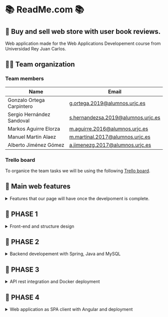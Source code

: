 # 📚 ReadMe.com 📚
## 🤔 Buy and sell web store with user book reviews.

Web application made for the Web Applications Developement course from Universidad Rey Juan Carlos.

## 🤷‍♂️ Team organization

### Team members

| Name                        | Email                              |
| --------------------------- | ---------------------------------- |
| Gonzalo Ortega Carpintero   | g.ortega.2019@alumnos.urjc.es      | 
| Sergio Hernández Sandoval   | s.hernandezsa.2019@alumnos.urjc.es | 
| Markos Aguirre Elorza       | m.aguirre.2016@alumnos.urjc.es     |
| Manuel Martin Alaez         | m.martinal.2017@alumnos.urjc.es    | 
| Alberto Jiménez Gómez       | a.jimenezg.2017@alumnos.urjc.es    | 

### Trello board
To organice the team tasks we will be using the following [Trello board](https://trello.com/invite/b/AfoK9mBL/ATTI96f3e1b8aaf8c3c26c3bd2a450f9f137B4F49542/tareas).


## 🌟 Main web features
<details><summary> Features that our page will have once the develpoment is complete. </summary>

Entities:
 - Users.
 - Books.
 - Book reviews.
 - Book offers.
 - Buy and sell records.

Types of users:
- Unregistered - Can see book ofers a read book reviews.
- Registered - Can write reviews, publish book offers and buy books.
- Administrator - Can add new books and manage offers and accounts.

User permits:
- Unregistered - No data collection.
- Registered - Writen and read reviews, seen and published offers, bought and sold items and user profile with profile image, email and username.
- Administrator - Total access, no saved data.

Images:
- User profile image.
- Book image.
- Ofers images.

Charts:
- Published books and offers statistics.

Complementary technology:

- Email delivery to new users.
- Advance search and recomendations algorithim based on read reviews and seen offers.
</details>
    
## 🚀 PHASE 1
<details><summary>Front-end and structure design</summary>

### 🗺️ Main Pages

<details><summary> Main pages of our application. </summary>

<details><summary>Home page</summary>
    
Application main page where recomended products are displayed in accordance with the user preferences.

![Home page (index)](https://user-images.githubusercontent.com/66415975/219658565-1e529d67-d4b0-4750-b02e-e9e9eb8eef33.png)
</details>
    
<details><summary>Books general page</summary>
    
Page to display the searched books and filter them by genre.

![Books general page](https://user-images.githubusercontent.com/66415975/219658750-f5242d27-b335-4df2-b1c8-49cdd696c72d.png)
</details>
    
<details><summary>Book particular page</summary>
    
Page to display the reviews and offers of a particular book.

![Book particular page](https://user-images.githubusercontent.com/66415975/219658767-411a93a2-9e74-44f5-83d3-5ebcd8a581c4.png)
</details>
    
<details><summary>Upload review page</summary>
    
Page to write a review of a book so everyone can read it.

![Upload review page](https://user-images.githubusercontent.com/66415975/219658789-e0b9b0ef-86a1-404d-a68a-b5e2e310b2ab.png)
</details>
    
<details><summary>Upload offer page</summary>
    
Page to publish an offer of a book you want to sell.

![Upload offer page](https://user-images.githubusercontent.com/66415975/219658794-45496920-9ef2-40fd-8a9c-fb202cf517ae.png)
</details>
    
<details><summary>Offer page</summary>
    
Page to buy a book offer fro an other user.

![Offer page](https://user-images.githubusercontent.com/66415975/219658805-b1d731fd-366d-4aca-b804-2044cadd5a9f.png)
</details>
    
<details><summary>Checkout page</summary>
    
Page to introduce shoping details and complete an order.

![Checkout page](https://user-images.githubusercontent.com/66415975/219658822-51988111-da9b-4062-997b-0e7bdff83de1.png)
</details>
    
<details><summary>Contact page</summary>
    
Page with info about us.

![Contact page](https://user-images.githubusercontent.com/66415975/219658836-a140c949-ba62-4fea-a105-29af432d89f1.png)
</details>
    
<details><summary>Statistics page</summary>
    
Page with stats about from the application and books.

![Statistics page](https://user-images.githubusercontent.com/66415975/219658859-2a0de304-5ca5-4b8e-81cf-905dd39de660.png)
</details>
    
<details><summary>Login page</summary>
    
Page to introduce your user credentials.

![Login page](https://user-images.githubusercontent.com/66415975/219658872-cb26fe3f-1e20-4cc0-a249-3e28877bc419.png)
</details>
    
<details><summary>Register page</summary>
    
Page to make an account into aour application.

![Register page](https://user-images.githubusercontent.com/66415975/219658891-33f79de5-9980-4c01-829d-5e351cc456d9.png)
</details>
    
<details><summary>User page</summary>
    
Page to display the users information, including its account information, its uploaded offers, its shoping record and its favourites books.

![User page](https://user-images.githubusercontent.com/66415975/219659186-1db25ff0-e457-4b0f-b540-bf7b992603a7.png)
</details>
    
<details><summary>Admin page</summary>
    
Page to upload new books to the database and manage all the application data.
</details>
</details>

<details><summary>Pages diagram.</summary>
Pages diagram:

![Pages diagram drawio](https://user-images.githubusercontent.com/66415975/219658345-556ecc2a-fcca-4785-b695-70ebc885aaf9.png)
</details>

</details>
    


## 🚀 PHASE 2
<details><summary>Backend developement with Spring, Java and MySQL</summary>

### 📱 Screens

<details><summary>Updated screens.</summary>
Screenshots of the updated interface:
 
![inicio](https://user-images.githubusercontent.com/49288214/224589396-da27f2a9-ca4b-431c-bf34-88d070eda88a.png)
 
![libros](https://user-images.githubusercontent.com/49288214/224589416-648fe8cd-35b8-455a-bf01-17541f0f9eed.png)
 
![contacto](https://user-images.githubusercontent.com/49288214/224589422-f72feee6-8560-455b-9746-f879e074964b.png)

![estadisticas](https://user-images.githubusercontent.com/49288214/224589429-b2c0b17c-1118-41b3-9f46-5d254f6a1e91.png)
 
![inicio_sesion](https://user-images.githubusercontent.com/49288214/224589500-ef8d300f-119d-454f-9d02-dfc1708397ce.png)

![registro](https://user-images.githubusercontent.com/49288214/224589515-b2d3196c-32cb-4d6d-aaa4-e2864d907522.png)

![user-page](https://user-images.githubusercontent.com/49288214/224589552-cd04e3bb-2853-43f8-927b-df86a6eec8a0.png)
![user-page2](https://user-images.githubusercontent.com/49288214/224589566-7f455628-4328-4ef4-ab16-9c9089ab7618.png)
![user-page3](https://user-images.githubusercontent.com/49288214/224589575-f72b6a88-2bb2-43f7-beaf-00ad87a48f0e.png)
 
![modificar_usuario](https://user-images.githubusercontent.com/49288214/224589618-bf580ef5-7122-435d-ae86-1e2c415a76ef.png)


![admin1](https://user-images.githubusercontent.com/49288214/224589585-992c30f2-ec37-4aef-a504-2c74ebfd5f69.png)
![admin2](https://user-images.githubusercontent.com/49288214/224589590-f16f66ed-1b87-462d-9b80-b8287ed57538.png)
![admin3 (2)](https://user-images.githubusercontent.com/49288214/224590246-7e260a02-ebd0-4e89-a5a6-b5da29eb2096.png)


 ![libro](https://user-images.githubusercontent.com/49288214/224589604-96960197-1c31-4862-bd84-cee37d8c57b0.png)

 ![publicar reseña](https://user-images.githubusercontent.com/49288214/224589654-c99f94b1-4bcd-45ee-8a6a-a6fbf755cfb6.png)

 ![vender libro](https://user-images.githubusercontent.com/49288214/224589660-e3f85dff-7145-41dc-b71d-8a3dcd50c9f6.png)

 ![reseña](https://user-images.githubusercontent.com/49288214/224589671-3bfb00ef-e0bd-4238-a0f9-4e9f1deea203.png)

 ![comprar](https://user-images.githubusercontent.com/49288214/224589684-6c046f52-79b7-4bd1-9416-ef01c4388d51.png)

</details>

<details><summary>Screen navigation diagram.</summary>
Updated navegation diagram:

![diagrama navegacion](https://user-images.githubusercontent.com/49288214/224589368-d600796a-c852-4b06-a6b2-955b29822902.jpg)
</details>


### 🛠 Technology description and development run instructions
- Java version: 17
- SpringBoot version: 2.4.4
- Database: MySQL
   - Scheme: `readmewebstore`
   - User: `root`
   - Password: `password`

To start the application run the `ReadmeBookstoreApplication.java` and go to `https://localhost:8443/` on your browser.


## 📊 Diagrams

<details><summary>Database entity diagram.</summary>
   
   Diagram in which the different entities in the database are related.
   
![Database entities diagram](https://user-images.githubusercontent.com/80122593/223448947-4ba30519-b7fa-48e7-8114-8e7b7f37c408.png)

</details>

<details><summary>Java class diagram of the models.</summary>
   
   Diagram in which the different java classes are related.
   
![Java class diagram](https://user-images.githubusercontent.com/80122593/223449581-fdffcbea-90c6-43d9-ab10-16498201dda4.jpg)


</details>

<details><summary>Java class diagram of controllers.</summary>
   
   Diagram in which all the java classes of the application and the templates are related.
   
![Diagram of classes and templates](https://user-images.githubusercontent.com/80122593/223449590-5b0e14ba-deba-4596-a68b-6a8959a63b33.jpg)

</details>


## 🙋‍♂️ Member participation

<details><summary>Gonzalo Ortega Carpintero.</summary>
 
   - 📂 Completed tasks:
 
      - Spring project initialization.
      - Admin page HTML and funcionalities, including visualizing, editing and deleting, all data from models.
      - Upload books and its images as an admin funcionality.
      - Upload and buy offers funtionalities.
      - Statistics page with dinamic bar diagram.
      - General style and dessign changes.
 
   - 📤 Most significant commits:
 
      - [Commit 1](https://github.com/CodeURJC-DAW-2022-23/webapp6/commit/9df20a0ad8345938ae5cc57aee1c55c778aa50fb) Spring project initialized.
      - [Commit 2](https://github.com/CodeURJC-DAW-2022-23/webapp6/commit/c122b0668aee6804e66840218e9caf11a35bc2bb) Upload books and edit data from admin page.
      - [Commit 3](https://github.com/CodeURJC-DAW-2022-23/webapp6/commit/9868bedb6e66ff8913c62c4255b35136b445d045) Upload offers functionality.
      - [Commit 4](https://github.com/CodeURJC-DAW-2022-23/webapp6/commit/bc9959d2367621bfe4242b0b1abdd674cda9191d) Statistic page.
      - [Commit 5](https://github.com/CodeURJC-DAW-2022-23/webapp6/commit/6edd943e35a1c769a25ac8bdbbabf5cc42fc6976) Admin funtionalities complete.
 
   - 📝 Files with more participation:
 
      - [File 1](https://github.com/CodeURJC-DAW-2022-23/webapp6/blob/main/backend/src/main/resources/templates/admin-page.html) admin-page.html
      - [File 2](https://github.com/CodeURJC-DAW-2022-23/webapp6/blob/main/backend/src/main/java/es/codeurjc/readmebookstore/controller/AdminController.java) AdminController.java
      - [File 3](https://github.com/CodeURJC-DAW-2022-23/webapp6/blob/main/backend/src/main/java/es/codeurjc/readmebookstore/controller/OfferController.java) OfferController.java
      - [File 4](https://github.com/CodeURJC-DAW-2022-23/webapp6/blob/main/backend/src/main/java/es/codeurjc/readmebookstore/controller/StatisticsController.java) StatisticsController.java
      - [File 5](https://github.com/CodeURJC-DAW-2022-23/webapp6/blob/main/backend/src/main/resources/static/js/statistics.js) statistics.js

</details>

<details><summary>Sergio Hernández Sandoval.</summary>
   
   - 📂 Completed tasks:
 
      - Header and footer unification for templates.
      - Model, Service and Repository of reviews, including improvements and changes in the rest of the models.
      - Review controller and high participation in user, book and offer controller.
      - Initialization of part of the data in the databaseInitializer.
      - Implemented the funcionality of show/modify/delete the offers not sold from a user in his profile.
      - Implemented the funcionality of show/modify/delete the reviews from a user in his profile.
      - Implemented the funcionality of show/delete the favorite books from a user in his profile.
      - Implemented the funcionality of show the buy and sell historial from a user in his profile.
      - Some searchs with querys in repositorys.
      - Show the books in book general page.
      - Show the offers and reviews in particular book page.
      - Participation in the pagination.
      - Upload offers and upload reviews in a book.
      - Delete or modify reviews in the profile.
      - Modify the image of an offer.
      - Pages of error, including the controller and the template.
      - Changes in the style of the screens.
      - Improvements and bug fixes.
      - Drawing diagrams for documentation.
      
 
   - 📤 Most significant commits:
 
      - [Commit 1](https://github.com/CodeURJC-DAW-2022-23/webapp6/commit/f67665f9359539683d14647b3647a062bef61a80) Upload the classes related to reviews.
      - [Commit 2](https://github.com/CodeURJC-DAW-2022-23/webapp6/commit/cf0a8a6574aa549515d62e9ad24789a1ce960b9b) Show books and the offers and reviews of a book.
      - [Commit 3](https://github.com/CodeURJC-DAW-2022-23/webapp6/commit/3c993095deb14e63eea3fb2e4cca244eaffae7ad) Upload offers.
      - [Commit 4](https://github.com/CodeURJC-DAW-2022-23/webapp6/commit/6761d884f74ff745fc9e0da5b1611ff2113782b3) Upload reviews.
      - [Commit 5](https://github.com/CodeURJC-DAW-2022-23/webapp6/commit/57d13b1eaedcec21c55242bd424481c13d366a37#diff-ae449e0b1f8ad774bb28b01895ca5dc5c4e6c722ea5706b49acdcc9405656b4f) User profile.
 
   - 📝 Files with more participation:
 
      - [File 1](https://github.com/CodeURJC-DAW-2022-23/webapp6/blob/main/backend/src/main/java/es/codeurjc/readmebookstore/controller/BookController.java) BookController.java
      - [File 2](https://github.com/CodeURJC-DAW-2022-23/webapp6/blob/main/backend/src/main/java/es/codeurjc/readmebookstore/controller/OfferController.java) OfferController.java
      - [File 3](https://github.com/CodeURJC-DAW-2022-23/webapp6/blob/main/backend/src/main/java/es/codeurjc/readmebookstore/controller/ReviewController.java) ReviewController.java
      - [File 4](https://github.com/CodeURJC-DAW-2022-23/webapp6/blob/main/backend/src/main/java/es/codeurjc/readmebookstore/controller/UserController.java) UserController.java
      - [File 5](https://github.com/CodeURJC-DAW-2022-23/webapp6/blob/main/backend/src/main/resources/templates/user-page.html) User-page.html

</details>

<details><summary>Markos Aguirre Elorza .</summary>
   
      
   - 📂 Completed tasks:
 
      - Elemental funtionalities of the User entityModel, Service and  Repository
      - Login
      - Register (uploading/updating text and image for the first time to the server)
      - User information display in the user-page (in collaboration with Sergio)
      - Everything regarding to security
      - Email sending additional technology implementation
      
 
   - 📤 Most significant commits:
 
      - [Commit 1](https://github.com/CodeURJC-DAW-2022-23/webapp6/commit/d75173db7d2b6464450b46bf088d08b95e69c4e2) Login and Register
      - [Commit 2](https://github.com/CodeURJC-DAW-2022-23/webapp6/commit/b5babf57ad5c516280f3071ea84a273eb3abe32a)
      - [Commit 3](https://github.com/CodeURJC-DAW-2022-23/webapp6/commit/f068e7238f96c670206f7aba0676584c075ab25c)
      - [Commit 4](https://github.com/CodeURJC-DAW-2022-23/webapp6/commit/f2283ca3e59e9a8a66499c7f5e1564dd9a796fa9)
      - [Commit 5](https://github.com/CodeURJC-DAW-2022-23/webapp6/commit/724fb0bb8aad783aafde0bce6c89f3d3d6beb7e5)
     
 
   - 📝 Files with more participation:
 
      - [File 1](https://github.com/CodeURJC-DAW-2022-23/webapp6/blob/main/backend/src/main/resources/templates/user-page.html)
      - [File 2](https://github.com/CodeURJC-DAW-2022-23/webapp6/blob/main/backend/src/main/java/es/codeurjc/readmebookstore/security/SecurityConfiguration.java)
      - [File 3](https://github.com/CodeURJC-DAW-2022-23/webapp6/blob/main/backend/src/main/java/es/codeurjc/readmebookstore/service/MailService.java)
      - [File 4](https://github.com/CodeURJC-DAW-2022-23/webapp6/blob/main/backend/src/main/java/es/codeurjc/readmebookstore/controller/LoginController.java)
      - [File 5](https://github.com/CodeURJC-DAW-2022-23/webapp6/blame/main/backend/src/main/java/es/codeurjc/readmebookstore/model/User.java)
     

</details>

<details><summary>Manuel Martin Alaez.</summary>
   
   - 📂 Completed tasks:
 
      - Load images from database
      - Load more button in books
      - Load more button for partial search
      - Load more buttons for admin page and user page
      - Load more buttons for offers and reviews
      - Bugs and improvements
      - Navegation diagram
 
   - 📤 Most significant commits:
 
      - [Commit 1](https://github.com/CodeURJC-DAW-2022-23/webapp6/commit/8f9731eb2479b627a5ca76e3d8d61c27543983ca) Images
      - [Commit 2](https://github.com/CodeURJC-DAW-2022-23/webapp6/commit/990d2f620c862dfe9c3bd3751c9bb0ace85a4001) Load more
      - [Commit 3](https://github.com/CodeURJC-DAW-2022-23/webapp6/commit/6866f4d9ce69808df59c6be7e995d57032638918) Load more user
      - [Commit 4](https://github.com/CodeURJC-DAW-2022-23/webapp6/commit/eeae7ca68632e579528c3bb92debf049905ba690) Load more search functional
      - [Commit 5](https://github.com/CodeURJC-DAW-2022-23/webapp6/commit/234c66adf197acb8a9a12fc2482f6259884f7619) Admin load more and bug corrections
 
   - 📝 Files with more participation:
 
      - [File 1](https://github.com/CodeURJC-DAW-2022-23/webapp6/blob/main/backend/src/main/resources/static/js/load.js)
      - [File 2](https://github.com/CodeURJC-DAW-2022-23/webapp6/blob/main/backend/src/main/java/es/codeurjc/readmebookstore/controller/BookController.java)
      - [File 3](https://github.com/CodeURJC-DAW-2022-23/webapp6/blob/main/backend/src/main/java/es/codeurjc/readmebookstore/model/Offer.java)
      - [File 4](https://github.com/CodeURJC-DAW-2022-23/webapp6/blob/main/backend/src/main/resources/templates/admin-page.html)
      - [File 5](https://github.com/CodeURJC-DAW-2022-23/webapp6/blob/main/backend/src/main/java/es/codeurjc/readmebookstore/service/OfferService.java)

</details>

<details><summary> Alberto Jiménez Gómez.</summary>
   
   - 📂 Completed tasks:
 
      - Database initialization. 
      - Data of books, categories, favorite books, and bought books.
      - Searchtool, it is possible to search a book looking for the title, or a list of books looking for author, genre or a partial part of those properties.
      - Dropdown categories by genre using search controller.
      - Add or remove a book to favorites from the particular book page.
      - Algorithm of recomendation made in static.
      - Categories entity used in the recommendation algorithm.
      - Update of algorithm to dynamic using the database data.
 
   - 📤 Most significant commits:
 
      - [Commit 1](https://github.com/CodeURJC-DAW-2022-23/webapp6/commit/80d9669ae6ffa1fa6b651a263b9ed3a49a7dab49) Initialize database
      - [Commit 2](https://github.com/CodeURJC-DAW-2022-23/webapp6/commit/c5d387c1d845a7f997e3719ae7eab1dd11bdb9c0) Search books
      - [Commit 3](https://github.com/CodeURJC-DAW-2022-23/webapp6/commit/827767a00ee39158f53914db24dad8a9d9619048) Add books to favorites
      - [Commit 4](https://github.com/CodeURJC-DAW-2022-23/webapp6/commit/56430068d85ffca01fa039fe533546ffb6ae866e) Static Search Algorithm
      - [Commit 5](https://github.com/CodeURJC-DAW-2022-23/webapp6/commit/948c0683288322c1cfbc72173285d8d72f5653eb) Dynamic Search Algorithm
 
   - 📝 Files with more participation:
 
      - [File 1](https://github.com/CodeURJC-DAW-2022-23/webapp6/blob/main/backend/src/main/java/es/codeurjc/readmebookstore/controller/AlgorithmController.java) AlgorithmController.java
      - [File 2](https://github.com/CodeURJC-DAW-2022-23/webapp6/blob/main/backend/src/main/java/es/codeurjc/readmebookstore/controller/BookController.java) BookController.java
      - [File 3](https://github.com/CodeURJC-DAW-2022-23/webapp6/blob/main/backend/src/main/java/es/codeurjc/readmebookstore/repository/BookRepository.java) BookRepository.java
      - [File 4](https://github.com/CodeURJC-DAW-2022-23/webapp6/blob/main/backend/src/main/java/es/codeurjc/readmebookstore/controller/UserController.java) UserController.java
      - [File 5](https://github.com/CodeURJC-DAW-2022-23/webapp6/blob/main/backend/src/main/resources/templates/book-particular-page.html) book-particular-page.html

</details>
</details>

## 🚀 PHASE 3
<details><summary>API rest integration and Docker deployment</summary>

### ✒ API Rest documentation

<details><summary>Open API specification.</summary>

 - [Link to yaml file](https://github.com/CodeURJC-DAW-2022-23/webapp6/blob/main/backend/api-docs/api-docs.yaml)
 
 - [Link to html file](https://rawcdn.githack.com/CodeURJC-DAW-2022-23/webapp6/34cef72e0849b41e0397cc2d5f623f591249c2d6/backend/api-docs/api-docs.html)
 
</details>

### ✒ Docker instructions

<details><summary>Docker image creation</summary>

 To create a Docker image of our proyect, download the complete proget and run: \
 `docker build -t readmebookstore/webapp6 -f docker/Dockerfile .`
 
</details>

<details><summary>Docker compose run structions</summary>

 To run our application container directly form Docker Hub theéonly requirements are to have Docker installed and a copy of our 
 [Doker Compose file](https://github.com/CodeURJC-DAW-2022-23/webapp6/blob/main/docker/docker_compose.yml).
 
 Then, just run the following command indicating the Docker Compose file location: \
 `docker-compose -f docker/docker_compose.yml up`
 
</details>

## 📊 Diagrams

<details><summary>Java class diagram of web and rest controllers.</summary>
   
   Updated diagram in which the java classes of the application and the templates are related.
   
![diagrama](https://user-images.githubusercontent.com/80122593/227806030-8cacd206-a192-4852-8a1c-11372e8ce6bc.png)

</details>

## 🙋‍♂️ Member participation

<details><summary>Gonzalo Ortega Carpintero.</summary>
 
   - 📂 Completed tasks:
 
      - Web URLs reformat to facilizate the API implementation.
      - Book related APIs.
      - Doker files added (althogh not working).
 
   - 📤 Most significant commits:
 
      - [Commit 1](https://github.com/CodeURJC-DAW-2022-23/webapp6/commit/e92b1328c09aa2f053023c72468f37caa1c177ad) URL reformat. 
      - [Commit 2](https://github.com/CodeURJC-DAW-2022-23/webapp6/commit/7c497dbef610485dc11b4789e4420426722d655a) Book GET operations.
      - [Commit 3](https://github.com/CodeURJC-DAW-2022-23/webapp6/commit/040e0ef71e99e332028946058a7f9b9aefc827ec) Book POST, PUT and DELETE operations.
      - [Commit 4](https://github.com/CodeURJC-DAW-2022-23/webapp6/commit/a240ba87e104c3a66fa0c04bc223e30d39624342) Books images POSTS and DELETES.
      - [Commit 5](https://github.com/CodeURJC-DAW-2022-23/webapp6/commit/1eef5cddb418e632855a185e5be75daf1a62c67b) Docker directory files.
 
   - 📝 Files with more participation:
 
      - [File 1](backend/src/main/java/es/codeurjc/readmebookstore/controller/rest/BookRestController.java) BookRestContoller.java
      - [File 2](backend/src/main/java/es/codeurjc/readmebookstore/controller/rest/AdminRestController.java) AdminRestController.java
      - [File 3](backend/src/main/java/es/codeurjc/readmebookstore/controller/LoginController.java) LoginController.java
      - [File 4](docker/Dockerfile) Dockerfile
      - [File 5](docker/docker_compose.yml) docker_compose.yml

</details>

<details><summary>Sergio Hernández Sandoval.</summary>
   
   - 📂 Completed tasks:
 
      - APIs related to reviews by user.
      - APIs related to reviews by admin.
      - APIs related to user by session user.
      - APIs related to user by admin.
      - APIs related to show statistics.
      - Passing duplicate code used in web and rest from controllers to services.
      - Improvements and bug fixes.
      - Updated class diagram.
      - Readme structuring.
      
 
   - 📤 Most significant commits:
 
      - [Commit 1](https://github.com/CodeURJC-DAW-2022-23/webapp6/commit/843d5a76c659a2e63dcd1c4c95a83ec27fc31ba0) ReviewRestController initialized.
      - [Commit 2](https://github.com/CodeURJC-DAW-2022-23/webapp6/commit/55d1c99930edfb1fadacad80a1706bf9a33582d4) UserRestController finished.
      - [Commit 3](https://github.com/CodeURJC-DAW-2022-23/webapp6/commit/7963c381376baa346f8a559555061ce2909b17b1) StatisticsRestController started and completed.
      - [Commit 4](https://github.com/CodeURJC-DAW-2022-23/webapp6/commit/fbd13385042709c03d79f567b16becf190b36e8d) Added the postman petition collection.
      - [Commit 5](https://github.com/CodeURJC-DAW-2022-23/webapp6/commit/83097e82911bb03d185fddc5bcf3b19801ef504c) Added documentation of APIs.
 
   - 📝 Files with more participation:
 
      - [File 1](https://github.com/CodeURJC-DAW-2022-23/webapp6/blob/main/backend/src/main/java/es/codeurjc/readmebookstore/controller/rest/AdminRestController.java) AdminRestController
      - [File 2](https://github.com/CodeURJC-DAW-2022-23/webapp6/blob/main/backend/src/main/java/es/codeurjc/readmebookstore/controller/rest/ReviewRestController.java) ReviewRestController
      - [File 3](https://github.com/CodeURJC-DAW-2022-23/webapp6/blob/main/backend/src/main/java/es/codeurjc/readmebookstore/controller/rest/StatisticsRestController.java) StatisticsRestController
      - [File 4](https://github.com/CodeURJC-DAW-2022-23/webapp6/blob/main/backend/src/main/java/es/codeurjc/readmebookstore/controller/rest/UserRestController.java) UserRestController
      - [File 5](https://github.com/CodeURJC-DAW-2022-23/webapp6/blob/main/backend/src/main/java/es/codeurjc/readmebookstore/model/Review.java) Review.java

</details>

<details><summary>Markos Aguirre Elorza.</summary>
   
   - 📂 Completed tasks:
 
      - Login API
      - Register API (email sending)
      - Security
      - Access permissions
 
   - 📤 Most significant commits:
 
      - [Commit 1](https://github.com/CodeURJC-DAW-2022-23/webapp6/commit/63f6dbfc638b383d176008a2a4e06607aa3f3ae5) Security.
      - [Commit 2](https://github.com/CodeURJC-DAW-2022-23/webapp6/commit/03aee5cefc1b012bbd4c91d828b0045bcfd2cc11) Register.
      - [Commit 3](https://github.com/CodeURJC-DAW-2022-23/webapp6/commit/ab59f5783e9a44920b10f550e17c3ca03b84ae2b) Relevant DTO pattern.
      - [Commit 4](https://github.com/CodeURJC-DAW-2022-23/webapp6/commit/aae7bf9d261ed9f7b5168d0fd948a8cb804cf841) Email sending.
      - [Commit 5](https://github.com/CodeURJC-DAW-2022-23/webapp6/commit/535e99fbbf2a02cb81e7aa1161af193002ebd420) Permissions.
 
   - 📝 Files with more participation:
 
      - [File 1](https://github.com/CodeURJC-DAW-2022-23/webapp6/blob/main/backend/src/main/java/es/codeurjc/readmebookstore/controller/rest/AuthRestController.java) AuthRestController
      - [File 2](https://github.com/CodeURJC-DAW-2022-23/webapp6/blob/main/backend/src/main/java/es/codeurjc/readmebookstore/model/UserDTO.java) UserDTO
      - [File 3](https://github.com/CodeURJC-DAW-2022-23/webapp6/blob/main/backend/src/main/java/es/codeurjc/readmebookstore/security/SecurityConfiguration.java) SecurityConfiguration
      - [File 4](https://github.com/CodeURJC-DAW-2022-23/webapp6/blob/main/backend/src/main/java/es/codeurjc/readmebookstore/security/RestSecurityConfig.java) RestSecurityConfig.java
      - [File 5](https://github.com/CodeURJC-DAW-2022-23/webapp6/blob/main/backend/src/main/java/es/codeurjc/readmebookstore/security/jwt/UserLoginService.java) UserLoginService
     

</details>

<details><summary>Manuel Martin Alaez.</summary>
   
   - 📂 Completed tasks:
 
      - APIs related to offers.
      - APIs related to offers by admin.
      - OpenApi documentation.
      - Bugs fixes.
 
   - 📤 Most significant commits:
 
      - [Commit 1](https://github.com/CodeURJC-DAW-2022-23/webapp6/commit/91199caacf53714904567906f73d8f146237b52e) 
      - [Commit 2](https://github.com/CodeURJC-DAW-2022-23/webapp6/commit/7a44bce0b6ca5c817deb79e3b145e93013ca5649) 
      - [Commit 3](https://github.com/CodeURJC-DAW-2022-23/webapp6/commit/f421a964154a20b68fe20097c243bb3ee268b02b)
      - [Commit 4](https://github.com/CodeURJC-DAW-2022-23/webapp6/commit/dbdd6d7f19e18bb7442eb81f03bf3e8b1b3154b9) 
      - [Commit 5](https://github.com/CodeURJC-DAW-2022-23/webapp6/commit/d75cdde413996be41b21736c8401d00378d63ac1) 
 
   - 📝 Files with more participation:
 
      - [File 1](https://github.com/CodeURJC-DAW-2022-23/webapp6/blob/main/backend/src/main/java/es/codeurjc/readmebookstore/controller/rest/OfferRestController.java) OfferRestController.java
      - [File 2](https://github.com/CodeURJC-DAW-2022-23/webapp6/blob/main/backend/src/main/java/es/codeurjc/readmebookstore/controller/rest/AdminRestController.java) AdminRestController.java
      - [File 3](https://github.com/CodeURJC-DAW-2022-23/webapp6/blob/main/backend/pom.xml) pom.xml
      - [File 4](https://github.com/CodeURJC-DAW-2022-23/webapp6/blob/main/backend/api-docs/api-docs.html) api-docs.html
      - [File 5](https://github.com/CodeURJC-DAW-2022-23/webapp6/blob/main/backend/api-docs/api-docs.yaml) api-docs.yaml

</details>

<details><summary> Alberto Jiménez Gómez.</summary>
   
   - 📂 Completed tasks:
 
      - AlgorithmService.
      - Insert search functions in BookService.
      - Api for pageable searched books and find all books.
      - Api for Algorithm.
      - Api to add favorite books.
      - Modify api to remove favorite books.
      - Move principal algorithm function to AlgorithmService.
      - Removing Algorithm web and rest controller files.
      - Modify book web and rest controller to launch the algorithm directly.
      - Remove duplicated and unused code.
 
   - 📤 Most significant commits:
 
      - [Commit 1](https://github.com/CodeURJC-DAW-2022-23/webapp6/commit/c4637a5fe677ffb0418a5b5437261e6ef5f4e8f5) Change Algorithm functions to a Service.
      - [Commit 2](https://github.com/CodeURJC-DAW-2022-23/webapp6/commit/da0e3a5aa643025b92048cfe1b3aa5eada653e8a) Change Searcg functions to a Service.
      - [Commit 3](https://github.com/CodeURJC-DAW-2022-23/webapp6/commit/10f5439189db1cca740d22e53622cce333e5fd2f) Api for pageable searched books and findall books.
      - [Commit 4](https://github.com/CodeURJC-DAW-2022-23/webapp6/commit/653a71aff7467f942eafc50d06b9b605f3337904) Functional algorithm api.
      - [Commit 5](https://github.com/CodeURJC-DAW-2022-23/webapp6/commit/e33767696955417ac18da22b80d45515425a00db) Api for add favorites and remove duplicated code in algorithm api.
 
   - 📝 Files with more participation:
 
      - [File 1](https://github.com/CodeURJC-DAW-2022-23/webapp6/blob/main/backend/src/main/java/es/codeurjc/readmebookstore/controller/rest/BookRestController.java) BookRestController.java
      - [File 2](https://github.com/CodeURJC-DAW-2022-23/webapp6/blob/main/backend/src/main/java/es/codeurjc/readmebookstore/controller/rest/UserRestController.java) UserRestController.java
      - [File 3](https://github.com/CodeURJC-DAW-2022-23/webapp6/blob/main/backend/src/main/java/es/codeurjc/readmebookstore/service/AlgorithmService.java) AlgorithmService.java
      - [File 4](https://github.com/CodeURJC-DAW-2022-23/webapp6/blob/main/backend/src/main/java/es/codeurjc/readmebookstore/service/BookService.java) BookService.java
      - [File 5](https://github.com/CodeURJC-DAW-2022-23/webapp6/blob/main/backend/src/main/java/es/codeurjc/readmebookstore/controller/web/BookController.java) BookController.java

</details>
</details>


## 🚀 PHASE 4
<details><summary>Web application as SPA client with Angular and deployment</summary>

### ✒ Development environment
 
 <details><summary>Instructions for running the SPA application with Angular.</summary>

 
</details>
 
 ### 🛰 Deployment on the university machine
 
 <details><summary>Instructions for deployment.</summary>

 
</details>


## 📊 Diagrams

<details><summary>SPA diagram.</summary>
   
   SPA class diagram and templates.
   
![SPAdiagram](https://user-images.githubusercontent.com/80122593/233835761-21318e10-f0d9-40a1-b727-a2fecb8f9cf8.png)


</details>

## 🙋‍♂️ Member participation

<details><summary>Gonzalo Ortega Carpintero.</summary>
 
   - 📂 Completed tasks:
 
      - a
      - b
      - c
 
   - 📤 Most significant commits:
 
      - [Commit 1]()  
      - [Commit 2]() 
      - [Commit 3]() 
      - [Commit 4]() 
      - [Commit 5]() 
 
   - 📝 Files with more participation:
 
      - [File 1]() 
      - [File 2]() 
      - [File 3]() 
      - [File 4]() 
      - [File 5]() 

</details>

<details><summary>Sergio Hernández Sandoval.</summary>
   
   - 📂 Completed tasks:
 
      - Component of display everything related to a book, including show his reviews, his offers and add/remove favorites.
      - Component of upload a review.
      - Component of upload a offer.
      - Component of upload a review.
      - Component of edit a offer.
      - Component of edit a offer.
      - Component of checkout (buy a offer).
      - Common components such as review, offer and book formats.
      - Added Angular material.
      - Many code improvements and bug fixes.
      
 
   - 📤 Most significant commits:
 
      - [Commit 1](https://github.com/CodeURJC-DAW-2022-23/webapp6/commit/0d4a0bc47c34f3b8ac6c66c8cef3200e28bbf288) Created offer and review cards and show all data of a particular book.
      - [Commit 2](https://github.com/CodeURJC-DAW-2022-23/webapp6/commit/3bc36ef359d5f91c62fc84a1b5ef6c1644f6e601) Added loading more.
      - [Commit 3](https://github.com/CodeURJC-DAW-2022-23/webapp6/commit/15f013a40208672018d67c08ca9e2d3e4e1f4bc9) Users can update offers.
      - [Commit 4](https://github.com/CodeURJC-DAW-2022-23/webapp6/commit/e23e53adc5fcf5ec5142ffe0348c8947cd3268db) Book particular and offer components.
      - [Commit 5](https://github.com/CodeURJC-DAW-2022-23/webapp6/commit/f651decf18f05f6987c8131eeda5626c4cac53d7) Logged users can upload offers and reviews.
 
   - 📝 Files with more participation:
 
      - [File 1](https://github.com/CodeURJC-DAW-2022-23/webapp6/blob/main/frontend/src/app/services/offer.service.ts) Offer.service.ts
      - [File 2](https://github.com/CodeURJC-DAW-2022-23/webapp6/blob/main/frontend/src/app/components/page-components/book-particular/book-particular.component.ts) Book-particular.component.ts
      - [File 3](https://github.com/CodeURJC-DAW-2022-23/webapp6/blob/main/frontend/src/app/components/page-components/checkout/checkout.component.ts) Checkout.component.ts
      - [File 4](https://github.com/CodeURJC-DAW-2022-23/webapp6/blob/main/frontend/src/app/components/page-components/upload-offer/upload-offer.component.ts) Upload-offer.component.ts
      - [File 5](https://github.com/CodeURJC-DAW-2022-23/webapp6/blob/main/frontend/src/app/components/page-components/update-offer/update-offer.component.ts) Update-offer.component.ts

</details>

<details><summary>Markos Aguirre Elorza.</summary>
   
     - 📂 Completed tasks:
 
      - Everything regarding the user entity
      - Login and Register functionalities
      - Security (restrict access to pages)
      - Review update
      - Mailing service manteinance
      
 
   - 📤 Most significant commits:
 
      - [Commit 1](https://github.com/CodeURJC-DAW-2022-23/webapp6/commit/45ac8f9f8b761e046c7e1873d2a09fd97abb4c4e) User Page finished.
      - [Commit 2](https://github.com/CodeURJC-DAW-2022-23/webapp6/commit/4de7d313200e6c62b539e0de089df897e7923477) Register done.
      - [Commit 3](https://github.com/CodeURJC-DAW-2022-23/webapp6/commit/6c6d32d7e4415b72e5e98d47cfb4623a9562f9c6) Security.
      - [Commit 4](https://github.com/CodeURJC-DAW-2022-23/webapp6/commit/808ac5ac338e7e7fd4debc2b52a00d58945c4627) Update Review.
      - [Commit 5](https://github.com/CodeURJC-DAW-2022-23/webapp6/commit/74c47badf3ecc0ef46e7ed32495fdd49d97d85fb) Update profile.
 
   - 📝 Files with more participation:
 
      - [File 1](https://github.com/CodeURJC-DAW-2022-23/webapp6/blob/main/frontend/src/app/components/page-components/user-page/user.component.html) User.component.html
      - [File 2](https://github.com/CodeURJC-DAW-2022-23/webapp6/blob/main/frontend/src/app/components/page-components/register/register.components.ts) register.component.ts
      - [File 3](https://github.com/CodeURJC-DAW-2022-23/webapp6/blob/main/frontend/src/app/auth.guard.ts) auth.guard.ts
      - [File 4](https://github.com/CodeURJC-DAW-2022-23/webapp6/blob/main/frontend/src/app/components/page-components/update-profile/update-profile.component.ts) update-profile.component.ts
      - [File 5](https://github.com/CodeURJC-DAW-2022-23/webapp6/blob/main/frontend/src/app/components/page-components/update-review/update-review.component.ts) update-review.component.ts

</details>

<details><summary>Manuel Martin Alaez.</summary>
   
   - 📂 Completed tasks:
 
      - Header
      - Footer
      - Contact
      - Statistics
      - Bugs 
 
   - 📤 Most significant commits:
 
      - [Commit 1](https://github.com/CodeURJC-DAW-2022-23/webapp6/commit/293056fe2acfffd28424b47aea1efe74932d6c00) Header 
      - [Commit 2](https://github.com/CodeURJC-DAW-2022-23/webapp6/commit/4aebf14fd6616019d1b86801313da265d6608931) Contact
      - [Commit 3](https://github.com/CodeURJC-DAW-2022-23/webapp6/commit/263b4960b0d8cbef0b44d72b454d339795662792) statistics
      - [Commit 4](https://github.com/CodeURJC-DAW-2022-23/webapp6/commit/c415d99d3436eac8c1b02d87c7f5879ab85958e3) footer 
      - [Commit 5](https://github.com/CodeURJC-DAW-2022-23/webapp6/commit/10e1b056637157e2af5cdc2a031872908026e65e) bugs
 
   - 📝 Files with more participation:
 
      - [File 1](https://github.com/CodeURJC-DAW-2022-23/webapp6/blob/main/frontend/src/app/components/page-components/statistics-page/statistics.component.ts) 
      - [File 2](https://github.com/CodeURJC-DAW-2022-23/webapp6/blob/main/frontend/src/app/services/statistics.service.ts) 
      - [File 3](https://github.com/CodeURJC-DAW-2022-23/webapp6/blob/main/frontend/src/app/components/general-components/header/header.component.html) 
      - [File 4](https://github.com/CodeURJC-DAW-2022-23/webapp6/blob/main/frontend/src/app/components/page-components/contact-page/contact.component.html) 
      - [File 5](https://github.com/CodeURJC-DAW-2022-23/webapp6/blob/main/frontend/src/app/components/general-components/footer/footer.component.html) 

</details>

<details><summary> Alberto Jiménez Gómez.</summary>
   
   - 📂 Completed tasks:
 
      - Book general page
      - Search component with best pick, search bar and categories
      - Index
      - Carousel of recommended books
      - Video
 
   - 📤 Most significant commits:
 
      - [Commit 1](https://github.com/CodeURJC-DAW-2022-23/webapp6/commit/199b645ade5dce5343660d313eca03f9bdba6a49) Books general page  
      - [Commit 2](https://github.com/CodeURJC-DAW-2022-23/webapp6/commit/f101356e7f2c6a1d6a770948b57f3b70148d093b) Best Pick
      - [Commit 3](https://github.com/CodeURJC-DAW-2022-23/webapp6/commit/6026f2ae59a60c3df93466eeb7cfcac8bfff3156) Search almost done
      - [Commit 4](https://github.com/CodeURJC-DAW-2022-23/webapp6/commit/8d073254a14220476d8df77a5a054b8572110ec2) Carousel, Index, Reccommended Books
      - [Commit 5](https://github.com/CodeURJC-DAW-2022-23/webapp6/commit/0fe164f33edf0e8189e2c72adccd97b72e973df6) Search from Books and Index page, finished
 
   - 📝 Files with more participation:
 
      - [File 1](https://github.com/CodeURJC-DAW-2022-23/webapp6/blob/main/frontend/src/app/components/page-components/book-general/book-general.component.ts) book-general.component.ts
      - [File 2](https://github.com/CodeURJC-DAW-2022-23/webapp6/blob/main/frontend/src/app/components/page-components/book-general/book-general.component.html) book-general.component.html
      - [File 3](https://github.com/CodeURJC-DAW-2022-23/webapp6/blob/main/frontend/src/app/components/general-components/search/search.component.html) search.component.html
      - [File 4](https://github.com/CodeURJC-DAW-2022-23/webapp6/blob/main/frontend/src/app/components/general-components/search/search.component.ts) search.component.ts
      - [File 5](https://github.com/CodeURJC-DAW-2022-23/webapp6/blob/main/frontend/src/app/components/general-components/carousel/carousel.component.ts) carousel.component.ts

</details>
</details>
